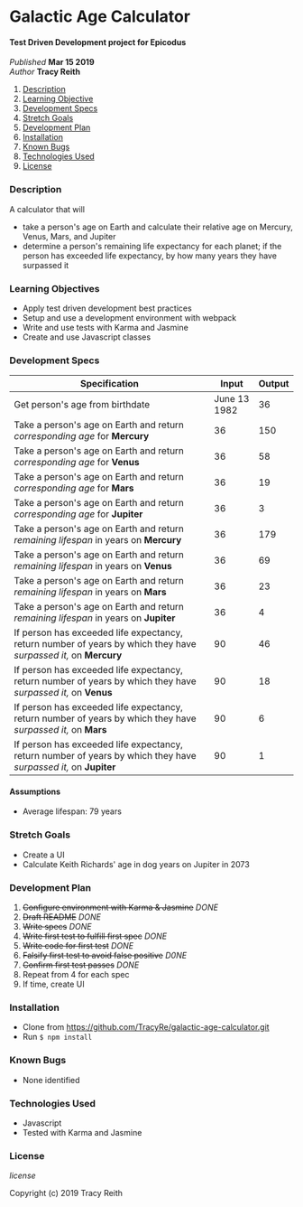 # Galactic Age Calculator

#### Test Driven Development project for Epicodus

_Published_ **Mar 15 2019**<br>
_Author_ **Tracy Reith**

1. [Description](#description)
1. [Learning Objective](#learning-objective)
1. [Development Specs](#development-specs)
1. [Stretch Goals](#stretch-goals)
1. [Development Plan](#development-plan)
1. [Installation](#installation)
1. [Known Bugs](#known-bugs)
1. [Technologies Used](#technologies-used)
1. [License](#license)

### Description
A calculator that will
* take a person's age on Earth and calculate their relative age on Mercury, Venus, Mars, and Jupiter
* determine a person's remaining life expectancy for each planet; if the person has exceeded life expectancy, by how many years they have surpassed it

### Learning Objectives
* Apply test driven development best practices
* Setup and use a development environment with webpack
* Write and use tests with Karma and Jasmine
* Create and use Javascript classes

### Development Specs

Specification | Input | Output
------------- | ----- | ------
Get person's age from birthdate | June 13 1982 | 36
Take a person's age on Earth and return _corresponding age_ for **Mercury** | 36 | 150
Take a person's age on Earth and return _corresponding age_ for **Venus** | 36 | 58
Take a person's age on Earth and return _corresponding age_ for **Mars** | 36 | 19
Take a person's age on Earth and return _corresponding age_ for **Jupiter** | 36 | 3
Take a person's age on Earth and return _remaining lifespan_ in years on **Mercury** | 36 | 179
Take a person's age on Earth and return _remaining lifespan_ in years on **Venus** | 36 | 69
Take a person's age on Earth and return _remaining lifespan_ in years on **Mars** | 36 | 23
Take a person's age on Earth and return _remaining lifespan_ in years on **Jupiter** | 36 | 4
If person has exceeded life expectancy, return number of years by which they have _surpassed it,_ on **Mercury** | 90 | 46
If person has exceeded life expectancy, return number of years by which they have _surpassed it,_ on **Venus** | 90 | 18
If person has exceeded life expectancy, return number of years by which they have _surpassed it,_ on **Mars** | 90 | 6
If person has exceeded life expectancy, return number of years by which they have _surpassed it,_ on **Jupiter** | 90 | 1

#### Assumptions
* Average lifespan: 79 years

### Stretch Goals
* Create a UI
* Calculate Keith Richards' age in dog years on Jupiter in 2073

### Development Plan
1. ~~Configure environment with Karma & Jasmine~~ _DONE_
1. ~~Draft README~~ _DONE_
1. ~~Write specs~~ _DONE_
1. ~~Write first test to fulfill first spec~~ _DONE_
1. ~~Write code for first test~~ _DONE_
1. ~~Falsify first test to avoid false positive~~ _D0NE_
1. ~~Confirm first test passes~~ _DONE_
1. Repeat from 4 for each spec
1. If time, create UI

### Installation
* Clone from https://github.com/TracyRe/galactic-age-calculator.git
* Run `$ npm install`


### Known Bugs
* None identified

### Technologies Used
* Javascript
* Tested with Karma and Jasmine

### License
_license_

Copyright (c) 2019 Tracy Reith

